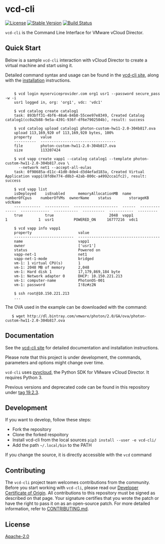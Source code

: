 # vcd-cli

[![License](https://img.shields.io/pypi/l/vcd-cli.svg)](https://pypi.python.org/pypi/vcd-cli) [![Stable Version](https://img.shields.io/pypi/v/vcd-cli.svg)](https://pypi.python.org/pypi/vcd-cli) [![Build Status](https://img.shields.io/travis/vmware/vcd-cli.svg?style=flat)](https://travis-ci.org/vmware/vcd-cli/)

`vcd-cli` is the Command Line Interface for VMware vCloud Director.

## Quick Start

Below is a sample `vcd-cli` interaction with vCloud Director to create a virtual machine and start using it.

Detailed command syntax and usage can be found in the [vcd-cli site](https://vmware.github.io/vcd-cli), along with the [installation](https://vmware.github.io/vcd-cli/install) instructions.

```shell

    $ vcd login myserviceprovider.com org1 usr1 --password secure_pass -w -i
    usr1 logged in, org: 'org1', vdc: 'vdc1'

    $ vcd catalog create catalog1
    task: 893bff31-4bf6-48a6-84b8-55cee97e8349, Created Catalog catalog1(cc0a2b88-9e5a-4391-936f-df6e7902504b), result: success

    $ vcd catalog upload catalog1 photon-custom-hw11-2.0-304b817.ova
    upload 113,169,920 of 113,169,920 bytes, 100%
    property    value
    ----------  ----------------------------------
    file        photon-custom-hw11-2.0-304b817.ova
    size        113207424

    $ vcd vapp create vapp1 --catalog catalog1 --template photon-custom-hw11-2.0-304b817.ova \
      --network net1 --accept-all-eulas
    task: 0f98685a-d11c-41d0-8de4-d3d4efad183a, Created Virtual Application vapp1(8fd8e774-d8b3-42ab-800c-a4992cca1fc2), result: success

    $ vcd vapp list
    isDeployed    isEnabled      memoryAllocationMB  name      numberOfCpus    numberOfVMs  ownerName    status        storageKB  vdcName
    ------------  -----------  --------------------  ------  --------------  -------------  -----------  ----------  -----------  ---------
    true          true                         2048  vapp1                1              1  usr1         POWERED_ON     16777216  vdc1

    $ vcd vapp info vapp1
    property                     value
    ---------------------------  -------------------------------------
    name                         vapp1
    owner                        ['usr1']
    status                       Powered on
    vapp-net-1                   net1
    vapp-net-1-mode              bridged
    vm-1: 1 virtual CPU(s)       1
    vm-1: 2048 MB of memory      2,048
    vm-1: Hard disk 1            17,179,869,184 byte
    vm-1: Network adapter 0      DHCP: 10.150.221.213
    vm-1: computer-name          PhotonOS-001
    vm-1: password               I!8z#z2N

    $ ssh root@10.150.221.213
    ...
```

The OVA used in the example can be downloaded with the command:

```shell
   $ wget http://dl.bintray.com/vmware/photon/2.0/GA/ova/photon-custom-hw11-2.0-304b817.ova
```
## Documentation

See the [vcd-cli site](https://vmware.github.io/vcd-cli) for detailed documentation and installation instructions.

Please note that this project is under development, the commands, parameters and options might change over time.

`vcd-cli` uses [pyvcloud](https://github.com/vmware/pyvcloud "Title"), the Python SDK for VMware vCloud Director. It requires Python 3.

Previous versions and deprecated code can be found in this repository under [tag 19.2.3](https://github.com/vmware/vcd-cli/tree/19.2.3).

## Development

If you want to develop, follow these steps:
* Fork the repository
* Clone the forked respoitory
* Install vcd-cli from the local sources `pip3 install --user -e vcd-cli/` 
* Add the path `~/.local/bin` to the PATH

If you change the source, it is directly accessible with the `vcd` command

## Contributing

The `vcd-cli` project team welcomes contributions from the community. Before you start working with `vcd-cli`, please read our [Developer Certificate of Origin](https://cla.vmware.com/dco). All contributions to this repository must be signed as described on that page. Your signature certifies that you wrote the patch or have the right to pass it on as an open-source patch. For more detailed information, refer to [CONTRIBUTING.md](CONTRIBUTING.md).

## License

[Apache-2.0](LICENSE.txt)
